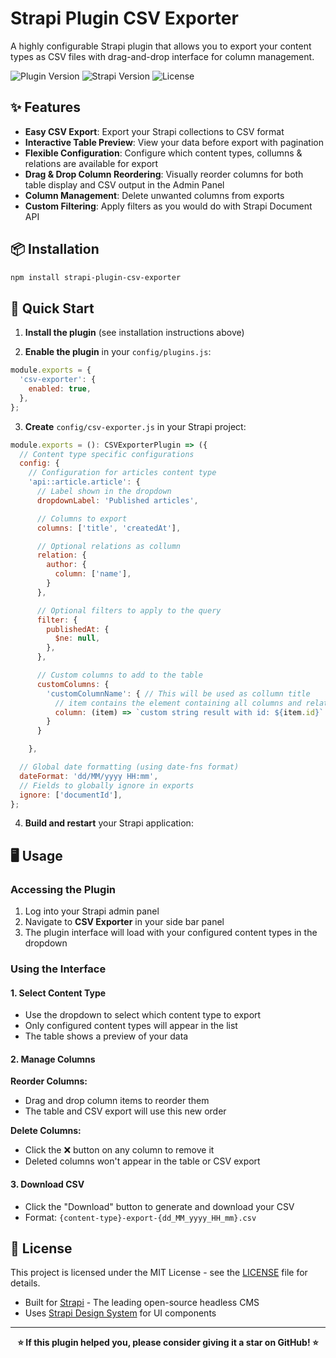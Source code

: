 # Strapi Plugin CSV Exporter

A highly configurable Strapi plugin that allows you to export your content types as CSV files with drag-and-drop interface for column management.

![Plugin Version](https://img.shields.io/badge/version-5.1.0-blue)
![Strapi Version](https://img.shields.io/badge/strapi-v5.0.0+-green)
![License](https://img.shields.io/badge/license-MIT-green)

## ✨ Features

- **Easy CSV Export**: Export your Strapi collections to CSV format
- **Interactive Table Preview**: View your data before export with pagination
- **Flexible Configuration**: Configure which content types, collumns & relations are available for export
- **Drag & Drop Column Reordering**: Visually reorder columns for both table display and CSV output in the Admin Panel
- **Column Management**: Delete unwanted columns from exports
- **Custom Filtering**: Apply filters as you would do with Strapi Document API

## 📦 Installation

```bash
npm install strapi-plugin-csv-exporter
```

## 🚀 Quick Start

1. **Install the plugin** (see installation instructions above)

2. **Enable the plugin** in your `config/plugins.js`:

```javascript
module.exports = {
  'csv-exporter': {
    enabled: true,
  },
};
```

3. **Create** `config/csv-exporter.js` in your Strapi project:

```javascript
module.exports = (): CSVExporterPlugin => ({
  // Content type specific configurations
  config: {
    // Configuration for articles content type
    'api::article.article': {
      // Label shown in the dropdown
      dropdownLabel: 'Published articles',

      // Columns to export
      columns: ['title', 'createdAt'],

      // Optional relations as collumn
      relation: {
        author: {
          column: ['name'],
        }
      },

      // Optional filters to apply to the query
      filter: {
        publishedAt: {
          $ne: null,
        },
      },

      // Custom columns to add to the table
      customColumns: {
        'customColumnName': { // This will be used as collumn title
          // item contains the element containing all columns and relations to build a custom column
          column: (item) => `custom string result with id: ${item.id}`
        }
      }

    },

  // Global date formatting (using date-fns format)
  dateFormat: 'dd/MM/yyyy HH:mm',
  // Fields to globally ignore in exports
  ignore: ['documentId'],
};
```

4. **Build and restart** your Strapi application:

## 🖥️ Usage

### Accessing the Plugin

1. Log into your Strapi admin panel
2. Navigate to **CSV Exporter** in your side bar panel
3. The plugin interface will load with your configured content types in the dropdown

### Using the Interface

#### 1. Select Content Type

- Use the dropdown to select which content type to export
- Only configured content types will appear in the list
- The table shows a preview of your data

#### 2. Manage Columns

**Reorder Columns:**

- Drag and drop column items to reorder them
- The table and CSV export will use this new order

**Delete Columns:**

- Click the ❌ button on any column to remove it
- Deleted columns won't appear in the table or CSV export

#### 3. Download CSV

- Click the "Download" button to generate and download your CSV
- Format: `{content-type}-export-{dd_MM_yyyy_HH_mm}.csv`

## 📄 License

This project is licensed under the MIT License - see the [LICENSE](LICENSE) file for details.

- Built for [Strapi](https://strapi.io/) - The leading open-source headless CMS
- Uses [Strapi Design System](https://design-system.strapi.io/) for UI components

---

<div align="center">
  <strong>⭐ If this plugin helped you, please consider giving it a star on GitHub! ⭐</strong>
</div>
